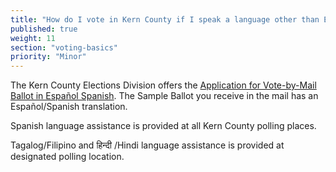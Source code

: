 ```yaml
---
title: "How do I vote in Kern County if I speak a language other than English?"
published: true
weight: 11
section: "voting-basics"
priority: "Minor"
---
```


The Kern County Elections Division offers the [Application for Vote-by-Mail Ballot in Español  Spanish](https://elections.co.kern.ca.us/elections/forms/permvotebymail.pdf). The Sample Ballot you receive in the mail has an Español/Spanish translation.  

Spanish language assistance is provided at all Kern County polling places.  

Tagalog/Filipino and हिन्दी /Hindi language assistance is provided at designated polling location.  
